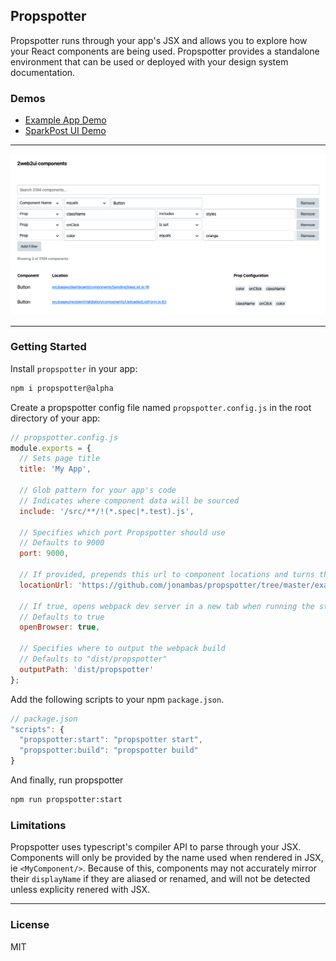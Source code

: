 ## Propspotter

Propspotter runs through your app's JSX and allows you to explore how your React components are being used. Propspotter provides a standalone environment that can be used or deployed with your design system documentation.

### Demos

- [Example App Demo](https://jonambas.github.io/propspotter/)
- [SparkPost UI Demo](https://propspotter-2web2ui.now.sh/)

---

![Image of the propspotter interface in SparkPost's web app](demo.png)

---

### Getting Started

Install `propspotter` in your app:

```bash
npm i propspotter@alpha
```

Create a propspotter config file named `propspotter.config.js` in the root directory of your app:

```js
// propspotter.config.js
module.exports = {
  // Sets page title
  title: 'My App',

  // Glob pattern for your app's code
  // Indicates where component data will be sourced
  include: '/src/**/!(*.spec|*.test).js',

  // Specifies which port Propspotter should use
  // Defaults to 9000
  port: 9000,

  // If provided, prepends this url to component locations and turns them into links
  locationUrl: 'https://github.com/jonambas/propspotter/tree/master/example',

  // If true, opens webpack dev server in a new tab when running the start command
  // Defaults to true
  openBrowser: true,

  // Specifies where to output the webpack build
  // Defaults to "dist/propspotter"
  outputPath: 'dist/propspotter'
};
```

Add the following scripts to your npm `package.json`.

```js
// package.json
"scripts": {
  "propspotter:start": "propspotter start",
  "propspotter:build": "propspotter build"
}
```

And finally, run propspotter

```bash
npm run propspotter:start
```

### Limitations

Propspotter uses typescript's compiler API to parse through your JSX. Components will only be provided by the name used when rendered in JSX, ie `<MyComponent/>`. Because of this, components may not accurately mirror their `displayName` if they are aliased or renamed, and will not be detected unless explicity renered with JSX.

---

### License

MIT

